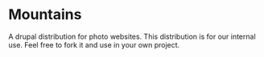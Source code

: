 # Mountains
A drupal distribution for photo websites.
This distribution is for our internal use. Feel free to fork it and use in your own project.
